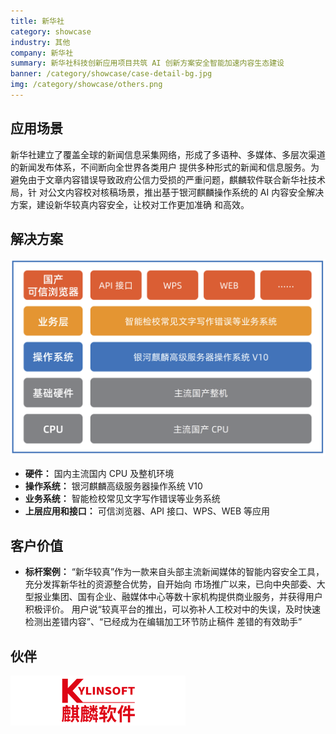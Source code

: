 ```yaml
---
title: 新华社
category: showcase
industry: 其他
company: 新华社
summary: 新华社科技创新应用项目共筑 AI 创新方案安全智能加速内容生态建设
banner: /category/showcase/case-detail-bg.jpg
img: /category/showcase/others.png
---
```


## 应用场景

新华社建立了覆盖全球的新闻信息采集网络，形成了多语种、多媒体、多层次渠道的新闻发布体系，不间断向全世界各类用户
提供多种形式的新闻和信息服务。为避免由于文章内容错误导致政府公信力受损的严重问题，麒麟软件联合新华社技术局，针
对公文内容校对核稿场景，推出基于银河麒麟操作系统的 AI 内容安全解决方案，建设新华较真内容安全，让校对工作更加准确
和高效。

## 解决方案

<div class="case-img"><img src="./xh.png"/></div>

- **硬件：** 国内主流国内 CPU 及整机环境
- **操作系统：** 银河麒麟高级服务器操作系统 V10
- **业务系统：** 智能检校常见文字写作错误等业务系统
- **上层应用和接口：** 可信浏览器、API 接口、WPS、WEB 等应用


## 客户价值

- **标杆案例：** “新华较真”作为一款来自头部主流新闻媒体的智能内容安全工具，充分发挥新华社的资源整合优势，自开始向
市场推广以来，已向中央部委、大型报业集团、国有企业、融媒体中心等数十家机构提供商业服务，并获得用户积极评价。
用户说“较真平台的推出，可以弥补人工校对中的失误，及时快速检测出差错内容”、“已经成为在编辑加工环节防止稿件
差错的有效助手”



## 伙伴

<img src="./qiling.png"/>
